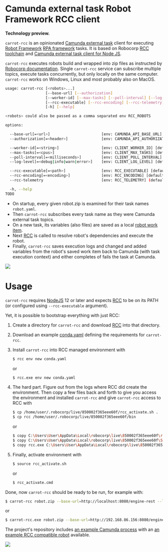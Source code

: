 Camunda external task Robot Framework RCC client
================================================

**Technology preview.**

`carrot-rcc` is an opinionated [Camunda external task](https://docs.camunda.org/manual/latest/user-guide/process-engine/external-tasks/) client for executing [Robot Framework](https://robotframework.org/rpa/) [RPA framework](https://rpaframework.org/) tasks. It is based on Robocorp [RCC toolchain](https://robocorp.com/docs/rcc/overview) and [Camunda external task client for Node JS](https://github.com/camunda/camunda-external-task-client-js).

`carrot-rcc` executes robots build and wrapped into zip files as instructed by [Robocorp documentation](https://robocorp.com/docs/). Single `carrot-rcc` service can subscribe multiple topics, execute tasks concurrently, but only locally on the same computer. `carrot-rcc` works on Windows, Linux and most probably also on MacOS.

```bash
usage: carrot-rcc [<robots>...]
                  [--base-url] [--authorization]
                  [--worker-id] [--max-tasks] [--poll-interval] [--log-level]
                  [--rcc-executable] [--rcc-encoding] [--rcc-telemetry]
                  [-h] [--help]

<robots> could also be passed as a comma separated env RCC_ROBOTS

options:

  --base-url[=<url>]                       [env: CAMUNDA_API_BASE_URL] [default: http://localhost:8080/engine-rest]
  --authorization[=<header>]               [env: CAMUNDA_API_AUTHORIZATION] [example: Basic ZGVtbzpkZW1v]

  --worker-id[=<string>]                   [env: CLIENT_WORKER_ID] [default: carrot-rcc]
  --max-tasks[=<cpus>]                     [env: CLIENT_MAX_TASKS] [default: [cpu count]]
  --poll-interval[=<milliseconds>]         [env: CLIENT_POLL_INTERVAL] [default: 10000]
  --log-level[=<debug|info|warn|error>]    [env: CLIENT_LOG_LEVEL] [default: info]

  --rcc-executable[=<path>]                [env: RCC_EXECUTABLE] [default: rcc]
  --rcc-encoding[=<encoding>]              [env: RCC_ENCODING] [default: utf-8]
  --rcc-telemetry                          [env: RCC_TELEMETRY] (default: do not track)

  -h, --help
TODO
```

* On startup, every given robot.zip is examined for their task names `robot.yaml`.
* Then `carrot-rcc` subscribes every task name as they were Camunda external task topics.
* On a new task, its variables (also files) are saved as a local [robot work item](https://robocorp.com/docs/libraries/rpa-framework/rpa-robocloud-items).
* Next [RCC](https://robocorp.com/docs/rcc/overview) is called to resolve robot's dependencies and execute the robot.
* Finally, `carrot-rcc` saves execution logs and changed and added variables from the robot's saved work item back to Camunda (with task execution context) and either completes of fails the task at Camunda.

![](https://github.com/datakurre/carrot-rcc/raw/main/example-process.gif)


Usage
=====

`carrot-rcc` requires [NodeJS](https://nodejs.org/en/) 12 or later and expects [RCC](https://downloads.robocorp.com/rcc/releases/index.html) to be on its PATH (or configured using ``--rcc-executable`` argument).

Yet, it is possible to bootstrap everything with just RCC:

1. Create a directory for `carrot-rcc` and download [RCC](https://downloads.robocorp.com/rcc/releases/index.html) into that directory.

2. Download an example [conda.yaml](https://raw.githubusercontent.com/datakurre/carrot-rcc/main/conda.yaml) defining the requirements for `carrot-rcc`.

3. Install `carrot-rcc` into RCC managed environment with

   ```bash
   $ rcc env new conda.yaml
   ```
   or
   ```bash
   $ rcc.exe env new conda.yaml
   ```

4. The hard part. Figure out from the logs where RCC did create the environment. Then copy a few files back and forth to give you access the environment and installed `carrot-rcc` and give `carrot-rcc` access to RCC with

   ```bash
   $ cp /home/user/.robocorp/live/850002f365eee60f/rcc_activate.sh .
   $ cp rcc /home/user/.robocorp/live/850002f365eee60f/bin
   ```
   or
   ```bash
   $ copy C:\Users\User\AppData\Local\robocorp\live\850002f365eee60f\rcc_activate.cmd .
   $ copy C:\Users\User\AppData\Local\robocorp\live\850002f365eee60f\Scripts\carrot-rcc.exe .
   $ copy rcc.exe C:\Users\User\AppData\Local\robocorp\live\850002f365eee60f
   ```

5. Finally, activate environment with

   ```bash
   $ source rcc_activate.sh
   ```
   or
   ```bash
   $ rcc_activate.cmd
   ```

Done, now `carrot-rcc` should be ready to be run, for example with:

```bash
$ carrot-rcc robot.zip --base-url=http://localhost:8080/engine-rest --log-level=debug
```
or
```bash
$ carrot-rcc.exe robot.zip --base-url=http://192.168.86.156:8080/engine-rest --log-level=debug
```

The project's repository includes [an example Camunda process](https://github.com/datakurre/carrot-executor/tree/main/camunda/deployment) with an [an example RCC compatible robot](https://github.com/datakurre/carrot-rcc/blob/main/xkcd-bot/robot.zip?raw=true) available.

![](https://github.com/datakurre/carrot-rcc/raw/main/example-process.png)
